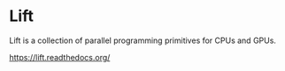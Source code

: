 # Lift

Lift is a collection of parallel programming primitives for CPUs and GPUs.

https://lift.readthedocs.org/

